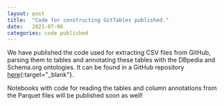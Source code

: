 ```yaml
---
layout: post
title:  "Code for constructing GitTables published."
date:   2021-07-06
categories: code published
---
```


We have published the code used for extracting CSV files from GitHub, parsing them to tables and annotating these tables with the DBpedia and Schema.org ontologies. It can be found in a GitHub repository [here](https://github.com/madelonhulsebos/gittables){:target="_blank"}.

Notebooks with code for reading the tables and column annotations from the Parquet files will be published soon as well!
